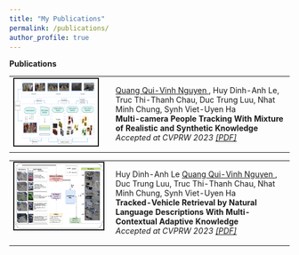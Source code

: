 ```yaml
---
title: "My Publications"
permalink: /publications/
author_profile: true
---
```


<!-- You can also find my articles on <a href="https://scholar.google.com/citations?user=xC3keU4AAAAJ&hl=en"> my Google Scholar profile </a> <br> -->

<strong>Publications</strong> <br>

<table >
<tbody>
<tr> <td style="width:170px; height=120px; vertical-align: top;"> <img style="float: left; margin-right: 10px " src="../images/person_tracking.png" width="150px" height="120px" border="2px solid #bbb"> </td>
<td style= "height=120px; vertical-align: top;"> <p>
<u> Quang Qui-Vinh Nguyen </u>, Huy Dinh-Anh Le, Truc Thi-Thanh Chau, Duc Trung Luu, Nhat Minh Chung, Synh Viet-Uyen Ha <br> <strong> Multi-camera People Tracking With Mixture of Realistic and Synthetic Knowledge</strong> <br>
<i> Accepted at CVPRW 2023 <a href="https://openaccess.thecvf.com/content/CVPR2023W/AICity/papers/Nguyen_Multi-Camera_People_Tracking_With_Mixture_of_Realistic_and_Synthetic_Knowledge_CVPRW_2023_paper.pdf"> [PDF] </a>  </i>  </p> </td>
</tr>
</tbody>
</table>

<table >
<tbody>
<tr> <td style="width:170px; height=120px; vertical-align: top;"> <img style="float: left; margin-right: 10px " src="../images/nlp_track.png" width="160px" height="120px" border="2px solid #bbb"> </td>
<td style= "height=120px; vertical-align: top;"> <p>
Huy Dinh-Anh Le <u> Quang Qui-Vinh Nguyen </u>,  Duc Trung Luu, Truc Thi-Thanh Chau, Nhat Minh Chung, Synh Viet-Uyen Ha <br> <strong>Tracked-Vehicle Retrieval by Natural Language Descriptions With Multi-Contextual Adaptive Knowledge</strong> <br>
<i> Accepted at CVPRW 2023 <a href="https://openaccess.thecvf.com/content/CVPR2023W/AICity/papers/Le_Tracked-Vehicle_Retrieval_by_Natural_Language_Descriptions_With_Multi-Contextual_Adaptive_Knowledge_CVPRW_2023_paper.pdf"> [PDF] </a> </i>  </p> </td>
</tr>
</tbody>
</table>


</tr>
</tbody>
</table>